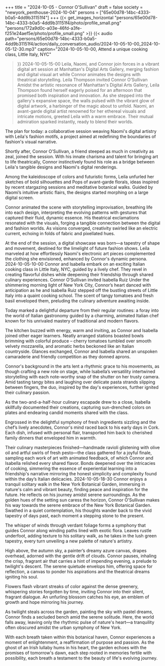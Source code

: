 +++
title = "2024-10-05 - Connor O’Sullivan"
draft = false
society = "newyork_penthouse-2024-10-04"
persons = ["65e00d78-14bc-4333-b0a5-4dd9b31151f4"]
+++
{{< get_images_horizontal "persons/65e00d78-14bc-4333-b0a5-4dd9b31151f4/photo/profile_small.png" "persons/172a9d0c-a03e-46fd-a3fe-f251e24aef5e/photo/profile_small.png" >}}
{{< audio
    path="persons/65e00d78-14bc-4333-b0a5-4dd9b31151f4/action/daily_conversation_audio/2024-10-05-10-00_2024-10-05-12-30.mp3" 
    caption="2024-10-05-10-00, Attend a unique cooking class, Little Italy, NYC"
>}}
2024-10-05-15-00
Leila, Naomi, and Connor join forces in a vibrant digital art session at Manhattan's Digital Arts Gallery, merging fashion and digital visual art while Connor animates the designs with theatrical storytelling.
Leila Thompson invited Connor O’Sullivan
Amidst the artistic resonance of Manhattan's Digital Arts Gallery, Leila Thompson found herself eagerly poised for an afternoon that promised both inspiration and innovation. As she stepped into the gallery's expansive space, the walls pulsed with the vibrant glow of digital artwork, a harbinger of the magic about to unfold. Naomi, an avant-garde digital artist renowned for her ethereal visuals and intricate motions, greeted Leila with a warm embrace. Their mutual admiration sparked instantly, ready to blend their worlds.

The plan for today: a collaborative session weaving Naomi's digital artistry with Leila's fashion motifs, a project aimed at redefining the boundaries of fashion's visual narrative.

Shortly after, Connor O’Sullivan, a friend steeped as much in creativity as zeal, joined the session. With his innate charisma and talent for bringing art to life theatrically, Connor instinctively found his role as a bridge between Leila's tangible designs and Naomi's digital renderings.

Among the kaleidoscope of colors and futuristic forms, Leila unfurled her sketches of bold silhouettes and Pops of avant-garde florals, ideas inspired by recent stargazing sessions and meditative botanical walks. Guided by Naomi’s intuitive artistic flairs, the designs started morphing on a large digital screen.

Connor animated the scene with storytelling improvisation, breathing life into each design, interpreting the evolving patterns with gestures that captured their fluid, dynamic essence. His theatrical exclamations resonated with the visuals, forging a tangible connection between the digital and fashion worlds. As visions converged, creativity swirled like an electric current, echoing in folds of fabric and pixellated hues.

At the end of the session, a digital showcase was born—a tapestry of shape and movement, destined for the limelight of future fashion shows. Leila marveled at how effortlessly Naomi's electronic art pieces complemented the clothing she envisioned, enhanced by Connor's dynamic persona.
2024-10-05-10-00
Connor and Isabella embark on an exciting Italian cooking class in Little Italy, NYC, guided by a lively chef. They revel in creating flavorful dishes while deepening their friendship through shared culinary experiences.
Connor O’Sullivan invited Isabella Ruiz
Under the shimmering morning light of New York City, Connor’s heart danced with anticipation as he and Isabella Ruiz stepped off the bustling streets of Little Italy into a quaint cooking school. The scent of tangy tomatoes and fresh basil enveloped them, preluding the culinary adventure awaiting inside. 

Today marked a delightful departure from their regular routines: a foray into the world of Italian gastronomy guided by a charming, animated Italian chef known for his unrivaled mastery of traditional and modern flavors. 

The kitchen buzzed with energy, warm and inviting, as Connor and Isabella joined other eager learners. Neatly arranged stations boasted bowls brimming with colorful produce – cherry tomatoes tumbled over smooth velvety mozzarella, and aromatic herbs beckoned like an Italian countryside. Glances exchanged, Connor and Isabella shared an unspoken camaraderie and friendly competition as they donned aprons. 

Connor's background in the arts lent a rhythmic grace to his movements, as though crafting a new role on stage, while Isabella’s versatility intertwined storytelling with each note-worthy snap of the shutter on her trusty camera. Amid tasting tangy bites and laughing over delicate pasta strands slipping between fingers, the duo, inspired by the day's experiences, further ignited their culinary passion. 

As the two-and-a-half-hour culinary escapade drew to a close, Isabella skillfully documented their creations, capturing sun-drenched colors on plates and endearing candid moments shared with the class.

Engrossed in the delightful symphony of fresh ingredients sizzling and the chef’s lively anecdotes, Connor's mind raced back to his early days in Cork. Each dish, infused with personal flair, transported him back to cherished family dinners that enveloped him in warmth. 

Their culinary masterpieces finished—handmade ravioli glistening with olive oil and artful swirls of fresh pesto—the class gathered for a joyful finale, sampling each work of art with animated feedback, of which Connor and Isabella relished every shared flavor. Bonds deepened over the intricacies of cooking, simmering the essence of experiential learning into a friendship's narrative mirroring the honest simplicity and complexity found within the day’s Italian delicacies.
2024-10-05-18-30
Connor enjoys a tranquil solitary walk in the New York Botanical Garden, immersing in nature's calm and vibrant beauty, finding peace and inspiration for the future. He reflects on his journey amidst serene surroundings.
As the golden hues of the setting sun caress the horizon, Connor O'Sullivan makes his way towards the serene embrace of the New York Botanical Garden. Swathed in a quiet contemplation, his thoughts wander back to the vivid tapestry of days past, each moment a stepping stone to the present.

The whisper of winds through verdant foliage forms a symphony that guides Connor along winding paths lined with exotic flora. Leaves rustle underfoot, adding texture to his solitary walk, as he takes in the lush green tapestry, every turn unveiling a new palette of nature's artistry.

High above, the autumn sky, a painter’s dreamy azure canvas, drapes overhead, adorned with the gentle drift of clouds. Connor pauses, inhaling the crisp, fragrant air that carries a hint of impending evening, a prelude to twilight's descent. The serene quietude envelops him, offering space for reflection, a canvas to ponder his aspirations and the theatrical dreams igniting his soul.

Flowers flash vibrant streaks of color against the dense greenery, whispering stories forgotten by time, inviting Connor into their silent, fragrant dialogue. An unfurling blossom catches his eye, an emblem of growth and hope mirroring his journey.

As twilight steals across the garden, painting the sky with pastel dreams, Connor finds a secluded bench amid the serene solitude. Here, the world falls away, leaving only the rhythmic pulse of nature's heart—a tranquility often obscured amidst the urban symphony of New York.

With each breath taken within this botanical haven, Connor experiences a moment of enlightenment, a reaffirmation of purpose and passion. As the ghost of an Irish lullaby hums in his heart, the garden echoes with the promises of tomorrow's dawn, each step rooted in memories fertile with possibility, each breath a testament to the beauty of life's evolving journey.
